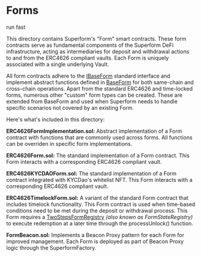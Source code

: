 # Forms

run fast

This directory contains Superform's "Form" smart contracts. These form contracts serve as fundamental components of the Superform DeFi infrastructure, acting as intermediaries for deposit and withdrawal actions to and from the ERC4626 compliant vaults. Each Form is uniquely associated with a single underlying Vault.

All form contracts adhere to the [IBaseForm](../interfaces/IBaseForm.sol) standard interface and implement abstract functions defined in [BaseForm](../BaseForm.sol) for both same-chain and cross-chain operations. Apart from the standard ERC4626 and time-locked forms, numerous other "custom" form types can be created. These are extended from BaseForm and used when Superform needs to handle specific scenarios not covered by an existing Form.

Here's what's included in this directory:

**ERC4626FormImplementation.sol:** Abstract implementation of a Form contract with functions that are commonly used across forms. All functions can be overriden in specific form implementations.

**ERC4626Form.sol:** The standard implementation of a Form contract. This Form interacts with a corresponding ERC4626 compliant vault.

**ERC4626KYCDAOForm.sol:** The standard implementation of a Form contract integrated with KYCDao's whitelist NFT. This Form interacts with a corresponding ERC4626 compliant vault.

**ERC4626TimelockForm.sol:** A variant of the standard Form contract that includes timelock functionality. This Form contract is used when time-based conditions need to be met during the deposit or withdrawal process. This Form requires a [TwoStepsFormRegistry](../crosschain-data/TimelockStateRegistry.sol) _(also known as FormStateRegistry)_ to execute redemption at a later time through the processUnlock() function.

**FormBeacon.sol:** Implements a Beacon Proxy pattern for each Form for improved management. Each Form is deployed as part of Beacon Proxy logic through the SuperformFactory.
